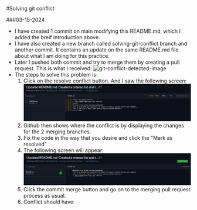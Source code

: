 #Solving git conflict

###03-15-2024

- I have created 1 commit on main modifying this README.md, which I added the breif introduction above.
- I have also created a new branch called solving-git-conflict branch and another commit. It contains an update on the same README.md file about what I am doing for this practice.
- Later I pushed both commit and try to merge them by creating a pull request. This is what I received:
![git-conflict-detected-image](./images/comflict1.png)
- The steps to solve this problem is:
  1. Click on the resolve conflict button. And I saw the following screen:
  ![solving-git-conflict](./images/conflict2.png)
  2. Github then shows where the conflict is by displaying the changes for the 2 merging branches.
  3. Fix the code in the way that you desire and click the "Mark as resolved"
  4. The following screen will appear:
  ![solved-git-conflict](./images/conflict3.png)
  5. Click the commit merge button and go on to the merging pull request process as usual.
  6. Conflict should have

